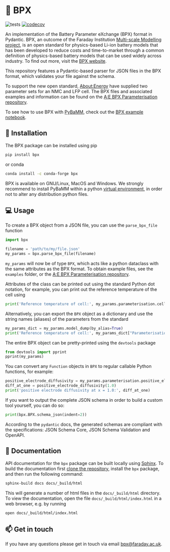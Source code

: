 # 🔋 BPX
![tests](https://github.com/FaradayInstitution/BPX/actions/workflows/test.yml/badge.svg)
[![codecov](https://codecov.io/gh/FaradayInstitution/BPX/branch/main/graph/badge.svg?token=Krv0JW3gYZ)](https://codecov.io/gh/FaradayInstitution/BPX)

An implementation of the Battery Parameter eXchange (BPX) format in Pydantic. BPX, an outcome of the Faraday Institution [Multi-scale Modelling project](https://www.faraday.ac.uk/research/lithium-ion/battery-system-modelling/), is an open standard for physics-based Li-ion battery models that has been developed to reduce costs and time-to-market through a common definition of physics-based battery models that can be used widely across industry. To find out more, visit the [BPX website](https://bpxstandard.com/).

This repository features a Pydantic-based parser for JSON files in the BPX format, which validates your file against the schema.

To support the new open standard, [About:Energy](https://www.aboutenergy.io/) have supplied two parameter sets for an NMC and LFP cell. The BPX files and associated examples and information can be found on the [A:E BPX Parameterisation repository](https://github.com/About-Energy-OpenSource/About-Energy-BPX-Parameterisation/).

To see how to use BPX with [PyBaMM](https://www.pybamm.org/), check out the [BPX example notebook](https://github.com/pybamm-team/PyBaMM/blob/develop/docs/source/examples/notebooks/parameterization/bpx.ipynb).

## 🚀 Installation
The BPX package can be installed using pip

```bash
pip install bpx
```

or conda

```bash
conda install -c conda-forge bpx
```

BPX is available on GNU/Linux, MacOS and Windows. We strongly recommend to install PyBaMM within a python [virtual environment](https://docs.python.org/3/tutorial/venv.html), in order not to alter any distribution python files.

## 💻 Usage
To create a BPX object from a JSON file, you can use the `parse_bpx_file` function
```python
import bpx

filename = 'path/to/my/file.json'
my_params = bpx.parse_bpx_file(filename)
```
`my_params` will now be of type `BPX`, which acts like a python dataclass with the same attributes as the BPX format. To obtain example files, see the `examples` folder, or the [A:E BPX Parameterisation repository](https://github.com/About-Energy-OpenSource/About-Energy-BPX-Parameterisation/).

Attributes of the class can be printed out using the standard Python dot notation, for example, you can print out the reference temperature of the cell using
```python
print('Reference temperature of cell:', my_params.parameterisation.cell.reference_temperature)
```

Alternatively, you can export the `BPX` object as a dictionary and use the string names (aliases) of the parameters from the standard
```python
my_params_dict = my_params.model_dump(by_alias=True)
print('Reference temperature of cell:', my_params_dict["Parameterisation"]["Cell"]["Reference temperature [K]"])
```

The entire BPX object can be pretty-printed using the `devtools` package 
```python
from devtools import pprint
pprint(my_params)
```

You can convert any `Function` objects in `BPX` to regular callable Python functions, for example:
```python
positive_electrode_diffusivity = my_params.parameterisation.positive_electrode.diffusivity.to_python_function()
diff_at_one = positive_electrode_diffusivity(1.0)
print('positive electrode diffusivity at x = 1.0:', diff_at_one)
```

If you want to output the complete JSON schema in order to build a custom tool yourself, you can do so:
```python
print(bpx.BPX.schema_json(indent=2))
```

According to the `pydantic` docs, the generated schemas are compliant with the specifications: JSON Schema Core, JSON Schema Validation and OpenAPI.

## 📖 Documentation
API documentation for the `bpx` package can be built locally using [Sphinx](https://www.sphinx-doc.org/en/master/). To build the documentation first [clone the repository](https://github.com/git-guides/git-clone), install the `bpx` package, and then run the following command:
```bash
sphinx-build docs docs/_build/html  
```
This will generate a number of html files in the `docs/_build/html` directory. To view the documentation, open the file `docs/_build/html/index.html` in a web browser, e.g. by running
```bash
open docs/_build/html/index.html
```

## 📫 Get in touch
If you have any questions please get in touch via email <bpx@faraday.ac.uk>.
